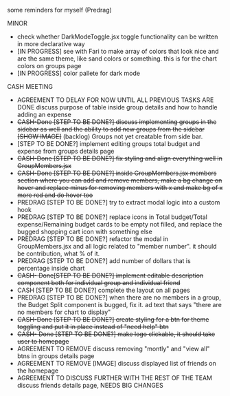 some reminders for myself (Predrag)

MINOR

- check whether DarkModeToggle.jsx toggle functionality can be written in more declarative way
- [IN PROGRESS] see with Fari to make array of colors that look nice and are the same theme, like sand colors or something. this is for the chart colors on groups page
- [IN PROGRESS] color pallete for dark mode

CASH MEETING

- AGREEMENT TO DELAY FOR NOW UNTIL ALL PREVIOUS TASKS ARE DONE discuss purpose of table inside group details and how to handle adding an expense
- ~~CASH-Done [STEP TO BE DONE?] discuss implementing groups in the sidebar as well and the ability to add new groups from the sidebar [SHOW IMAGE]~~ (backlog) Groups not yet creatable from side bar.
- [STEP TO BE DONE?] implement editing groups total budget and expense from groups details page
- ~~CASH-Done [STEP TO BE DONE?] fix styling and align everything well in GroupMembers.jsx~~
- ~~CASH-Done [STEP TO BE DONE?] inside GroupMembers.jsx members section where you can add and remove members, make a bg change on hover and replace minus for removing members with x and make bg of x more red and do hover too~~
- PREDRAG [STEP TO BE DONE?] try to extract modal logic into a custom hook
- PREDRAG [STEP TO BE DONE?] replace icons in Total budget/Total expense/Remaining budget cards to be empty not filled, and replace the bugged shopping cart icon with something else
- PREDRAG [STEP TO BE DONE?] refactor the modal in GroupMembers.jsx and all logic related to "member number". it should be contribution, what % of it.
- PREDRAG [STEP TO BE DONE?] add number of dollars that is percentage inside chart
- ~~CASH- Done[STEP TO BE DONE?] implement editable description component both for individual group and individual friend~~
- CASH [STEP TO BE DONE?] complete the layout on all pages
- PREDRAG [STEP TO BE DONE?] when there are no members in a group, the Budget Split component is bugged, fix it. ad text that says "there are no members for chart to display"
- ~~CASH-Done [STEP TO BE DONE?] create styling for a btn for theme toggling and put it in place instead of "need help" btn~~
- ~~CASH- Done [STEP TO BE DONE?] make logo clickable, it should take user to homepage~~
- AGREEMENT TO REMOVE discuss removing "montly" and "view all" btns in groups details page
- AGREEMENT TO REMOVE [IMAGE] discuss displayed list of friends on the homepage
- AGREEMENT TO DISCUSS FURTHER WITH THE REST OF THE TEAM discuss friends details page, NEEDS BIG CHANGES
